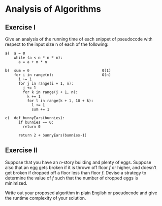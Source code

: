 # Analysis of Algorithms

## Exercise I

Give an analysis of the running time of each snippet of
pseudocode with respect to the input size n of each of the following:

```
a)  a = 0                       
    while (a < n * n * n):      
      a = a + n * n
```

```
b)  sum = 0                                 0(1)
    for i in range(n):                      O(n)
      i += 1
      for j in range(i + 1, n):
        j += 1
        for k in range(j + 1, n):
          k += 1
          for l in range(k + 1, 10 + k):
            l += 1
            sum += 1
```

```
c)  def bunnyEars(bunnies):
      if bunnies == 0:
        return 0

      return 2 + bunnyEars(bunnies-1)
```

## Exercise II

Suppose that you have an _n_-story building and plenty of eggs. Suppose also that an egg gets broken if it is thrown off floor _f_ or higher, and doesn't get broken if dropped off a floor less than floor _f_. Devise a strategy to determine the value of _f_ such that the number of dropped eggs is minimized.

Write out your proposed algorithm in plain English or pseudocode and give the runtime complexity of your solution.
